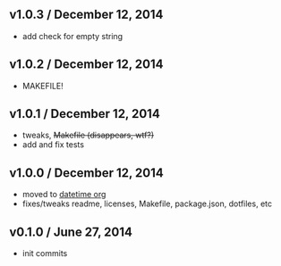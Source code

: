 ## v1.0.3 / December 12, 2014
- add check for empty string

## v1.0.2 / December 12, 2014
- MAKEFILE!

## v1.0.1 / December 12, 2014
- tweaks, ~~Makefile (disappears, wtf?)~~
- add and fix tests

## v1.0.0 / December 12, 2014
- moved to [datetime org][datetime-url]
- fixes/tweaks readme, licenses, Makefile, package.json, dotfiles, etc

## v0.1.0 / June 27, 2014
- init commits

[datetime-url]: https://github.com/datetime